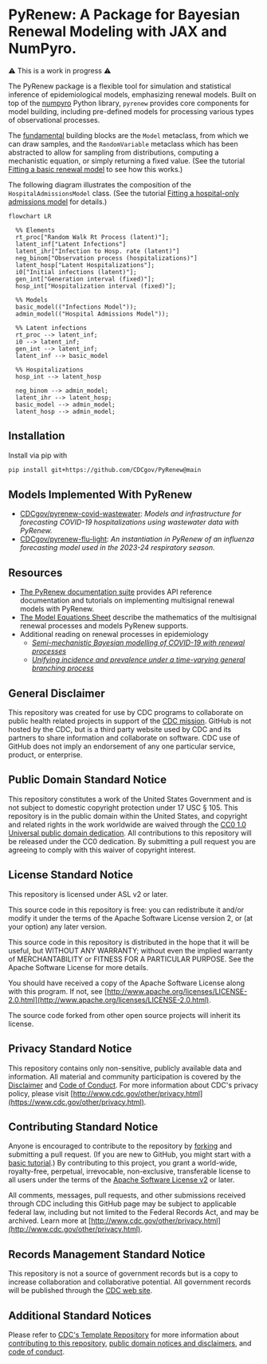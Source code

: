 # PyRenew: A Package for Bayesian Renewal Modeling with JAX and NumPyro.

⚠️ This is a work in progress ⚠️

The PyRenew package is a flexible tool for simulation and statistical inference of epidemiological models, emphasizing renewal models. Built on top of the [numpyro](https://num.pyro.ai/) Python library, `pyrenew` provides core components for model building, including pre-defined models for processing various types of observational processes.

The [fundamental](https://cdcgov.github.io/PyRenew/tutorials/getting_started.html#the-fundamentals)  building blocks are the `Model` metaclass, from which we can draw samples, and the `RandomVariable` metaclass which has been abstracted to allow for sampling from distributions, computing a mechanistic equation, or simply returning a fixed value.  (See the tutorial  [Fitting a basic renewal model](https://cdcgov.github.io/PyRenew/tutorials/basic_renewal_model.html) to see how this works.)

The following diagram illustrates the composition of the `HospitalAdmissionsModel` class.    (See the tutorial  [Fitting a hospital-only admissions model](https://cdcgov.github.io/PyRenew/tutorials/hospital_admissions_mode..html) for details.)

```mermaid
flowchart LR

  %% Elements
  rt_proc["Random Walk Rt Process (latent)"];
  latent_inf["Latent Infections"]
  latent_ihr["Infection to Hosp. rate (latent)"]
  neg_binom["Observation process (hospitalizations)"]
  latent_hosp["Latent Hospitalizations"];
  i0["Initial infections (latent)"];
  gen_int["Generation interval (fixed)"];
  hosp_int["Hospitalization interval (fixed)"];

  %% Models
  basic_model(("Infections Model"));
  admin_model(("Hospital Admissions Model"));

  %% Latent infections
  rt_proc --> latent_inf;
  i0 --> latent_inf;
  gen_int --> latent_inf;
  latent_inf --> basic_model

  %% Hospitalizations
  hosp_int --> latent_hosp

  neg_binom --> admin_model;
  latent_ihr --> latent_hosp;
  basic_model --> admin_model;
  latent_hosp --> admin_model;
```

## Installation

Install via pip with

```bash
pip install git+https://github.com/CDCgov/PyRenew@main
```

## Models Implemented With PyRenew

- [CDCgov/pyrenew-covid-wastewater](https://github.com/CDCgov/pyrenew-covid-wastewater): _Models and infrastructure for forecasting COVID-19 hospitalizations using wastewater data with PyRenew._
- [CDCgov/pyrenew-flu-light](https://github.com/CDCgov/pyrenew-flu-light/): _An instantiation in PyRenew of an influenza forecasting model used in the 2023-24 respiratory season._

## Resources

* [The PyRenew documentation suite](https://cdcgov.github.io/PyRenew) provides API reference documentation and  tutorials on implementing multisignal renewal models with PyRenew.
* [The Model Equations Sheet](https://github.com/CDCgov/PyRenew/blob/main/equations.md) describe the  mathematics of the multisignal renewal processes and models PyRenew supports.
* Additional reading on renewal processes in epidemiology
  * [_Semi-mechanistic Bayesian modelling of COVID-19 with renewal processes_](https://academic.oup.com/jrsssa/article-pdf/186/4/601/54770289/qnad030.pdf)
  * [_Unifying incidence and prevalence under a time-varying general branching process_](https://link.springer.com/content/pdf/10.1007/s00285-023-01958-w.pdf)

## General Disclaimer

This repository was created for use by CDC programs to collaborate on public health related projects in support of the [CDC mission](https://www.cdc.gov/about/cdc/index.html#cdc_about_cio_mission-our-mission).  GitHub is not hosted by the CDC, but is a third party website used by CDC and its partners to share information and collaborate on software. CDC use of GitHub does not imply an endorsement of any one particular service, product, or enterprise.

## Public Domain Standard Notice

This repository constitutes a work of the United States Government and is not
subject to domestic copyright protection under 17 USC § 105. This repository is in
the public domain within the United States, and copyright and related rights in
the work worldwide are waived through the [CC0 1.0 Universal public domain dedication](https://creativecommons.org/publicdomain/zero/1.0/).
All contributions to this repository will be released under the CC0 dedication. By
submitting a pull request you are agreeing to comply with this waiver of
copyright interest.

## License Standard Notice

This repository is licensed under ASL v2 or later.

This source code in this repository is free: you can redistribute it and/or modify it under
the terms of the Apache Software License version 2, or (at your option) any
later version.

This source code in this repository is distributed in the hope that it will be useful, but WITHOUT ANY
WARRANTY; without even the implied warranty of MERCHANTABILITY or FITNESS FOR A
PARTICULAR PURPOSE. See the Apache Software License for more details.

You should have received a copy of the Apache Software License along with this
program. If not, see [http://www.apache.org/licenses/LICENSE-2.0.html](http://www.apache.org/licenses/LICENSE-2.0.html).

The source code forked from other open source projects will inherit its license.

## Privacy Standard Notice

This repository contains only non-sensitive, publicly available data and
information. All material and community participation is covered by the
[Disclaimer](https://github.com/CDCgov/template/blob/master/DISCLAIMER.md)
and [Code of Conduct](https://github.com/CDCgov/template/blob/master/code-of-conduct.md).
For more information about CDC's privacy policy, please visit [http://www.cdc.gov/other/privacy.html](https://www.cdc.gov/other/privacy.html).

## Contributing Standard Notice

Anyone is encouraged to contribute to the repository by [forking](https://help.github.com/articles/fork-a-repo)
and submitting a pull request. (If you are new to GitHub, you might start with a
[basic tutorial](https://help.github.com/articles/set-up-git).) By contributing
to this project, you grant a world-wide, royalty-free, perpetual, irrevocable,
non-exclusive, transferable license to all users under the terms of the
[Apache Software License v2](http://www.apache.org/licenses/LICENSE-2.0.html) or
later.

All comments, messages, pull requests, and other submissions received through
CDC including this GitHub page may be subject to applicable federal law, including but not limited to the Federal Records Act, and may be archived. Learn more at [http://www.cdc.gov/other/privacy.html](http://www.cdc.gov/other/privacy.html).

## Records Management Standard Notice

This repository is not a source of government records but is a copy to increase
collaboration and collaborative potential. All government records will be
published through the [CDC web site](http://www.cdc.gov).

## Additional Standard Notices

Please refer to [CDC's Template Repository](https://github.com/CDCgov/template)
for more information about [contributing to this repository](https://github.com/CDCgov/template/blob/master/CONTRIBUTING.md),
[public domain notices and disclaimers](https://github.com/CDCgov/template/blob/master/DISCLAIMER.md),
and [code of conduct](https://github.com/CDCgov/template/blob/master/code-of-conduct.md).
